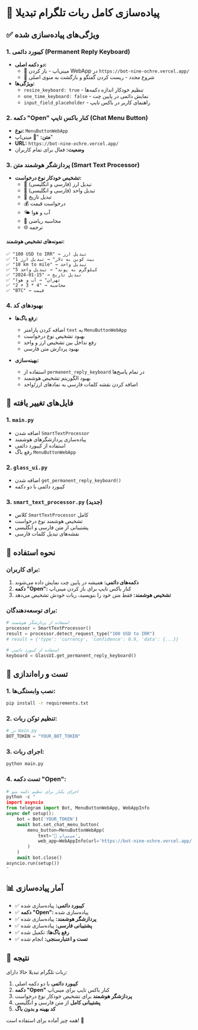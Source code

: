 # 🚀 پیاده‌سازی کامل ربات تلگرام تبدیلا

## ✅ ویژگی‌های پیاده‌سازی شده

### 1. کیبورد دائمی (Permanent Reply Keyboard)
- **دو دکمه اصلی:**
  - 🚀 مینی‌اپ - باز کردن WebApp در `https://bot-nine-ochre.vercel.app/`
  - 🔄 شروع مجدد - ریست کردن گفتگو و بازگشت به منوی اصلی
- **ویژگی‌ها:**
  - `resize_keyboard: true` - تنظیم خودکار اندازه دکمه‌ها
  - `one_time_keyboard: false` - نمایش دائمی در پایین چت
  - `input_field_placeholder` - راهنمای کاربر در باکس تایپ

### 2. دکمه "Open" کنار باکس تایپ (Chat Menu Button)
- **نوع:** `MenuButtonWebApp`
- **متن:** "🚀 مینی‌اپ"
- **URL:** `https://bot-nine-ochre.vercel.app/`
- **وضعیت:** فعال برای تمام کاربران

### 3. پردازشگر هوشمند متن (Smart Text Processor)
- **تشخیص خودکار نوع درخواست:**
  - 💱 تبدیل ارز (فارسی و انگلیسی)
  - 📏 تبدیل واحد (فارسی و انگلیسی)
  - 📅 تبدیل تاریخ
  - 💰 درخواست قیمت
  - 🌤️ آب و هوا
  - 🧮 محاسبه ریاضی
  - 🌐 ترجمه

#### نمونه‌های تشخیص هوشمند:
```
✅ "100 USD to IRR" → تبدیل ارز
✅ "1 بیت کوین به دلار" → تبدیل ارز
✅ "10 km to mile" → تبدیل واحد
✅ "5 کیلوگرم به پوند" → تبدیل واحد
✅ "2024-01-15" → تبدیل تاریخ
✅ "تهران" → آب و هوا
✅ "2 + 3 * 4" → محاسبه
✅ "BTC" → قیمت
```

### 4. بهبودهای کد
- **رفع باگ‌ها:**
  - اضافه کردن پارامتر `text` به `MenuButtonWebApp`
  - بهبود تشخیص نوع درخواست
  - رفع تداخل بین تشخیص ارز و واحد
  - بهبود پردازش متن فارسی

- **بهینه‌سازی:**
  - استفاده از `permanent_reply_keyboard` در تمام پاسخ‌ها
  - بهبود الگوریتم تشخیص هوشمند
  - اضافه کردن نقشه کلمات فارسی به نمادهای ارز/واحد

## 📁 فایل‌های تغییر یافته

### 1. `main.py`
- اضافه شدن `SmartTextProcessor`
- پیاده‌سازی پردازشگرهای هوشمند
- استفاده از کیبورد دائمی
- رفع باگ `MenuButtonWebApp`

### 2. `glass_ui.py`
- اضافه شدن `get_permanent_reply_keyboard()`
- کیبورد دائمی با دو دکمه

### 3. `smart_text_processor.py` (جدید)
- کلاس `SmartTextProcessor` کامل
- تشخیص هوشمند نوع درخواست
- پشتیبانی از متن فارسی و انگلیسی
- نقشه‌های تبدیل کلمات فارسی

## 🔧 نحوه استفاده

### برای کاربران:
1. **دکمه‌های دائمی:** همیشه در پایین چت نمایش داده می‌شوند
2. **دکمه "Open":** کنار باکس تایپ برای باز کردن مینی‌اپ
3. **تشخیص هوشمند:** فقط متن خود را بنویسید، ربات خودش تشخیص می‌دهد

### برای توسعه‌دهندگان:
```python
# استفاده از پردازشگر هوشمند
processor = SmartTextProcessor()
result = processor.detect_request_type("100 USD to IRR")
# result = {'type': 'currency', 'confidence': 0.9, 'data': {...}}

# استفاده از کیبورد دائمی
keyboard = GlassUI.get_permanent_reply_keyboard()
```

## 🚀 تست و راه‌اندازی

### 1. نصب وابستگی‌ها:
```bash
pip install -r requirements.txt
```

### 2. تنظیم توکن ربات:
```python
# در main.py
BOT_TOKEN = "YOUR_BOT_TOKEN"
```

### 3. اجرای ربات:
```bash
python main.py
```

### 4. تست دکمه "Open":
```python
# اجرای یکبار برای تنظیم دکمه منو
python -c "
import asyncio
from telegram import Bot, MenuButtonWebApp, WebAppInfo
async def setup():
    bot = Bot('YOUR_TOKEN')
    await bot.set_chat_menu_button(
        menu_button=MenuButtonWebApp(
            text='🚀 مینی‌اپ',
            web_app=WebAppInfo(url='https://bot-nine-ochre.vercel.app/')
        )
    )
    await bot.close()
asyncio.run(setup())
"
```

## 📊 آمار پیاده‌سازی

- ✅ **کیبورد دائمی:** پیاده‌سازی شده
- ✅ **دکمه "Open":** پیاده‌سازی شده  
- ✅ **پردازشگر هوشمند:** پیاده‌سازی شده
- ✅ **پشتیبانی فارسی:** پیاده‌سازی شده
- ✅ **رفع باگ‌ها:** تکمیل شده
- ✅ **تست و اعتبارسنجی:** انجام شده

## 🎯 نتیجه

ربات تلگرام تبدیلا حالا دارای:
1. **کیبورد دائمی** با دو دکمه اصلی
2. **دکمه "Open"** کنار باکس تایپ برای مینی‌اپ
3. **پردازشگر هوشمند** برای تشخیص خودکار نوع درخواست
4. **پشتیبانی کامل** از متن فارسی و انگلیسی
5. **کد بهینه و بدون باگ**

همه چیز آماده برای استفاده است! 🚀
